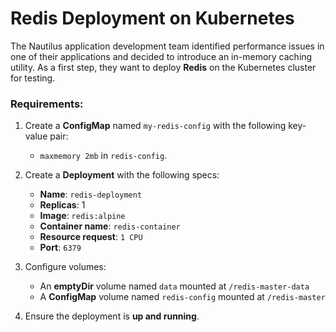 # Redis Deployment on Kubernetes

The Nautilus application development team identified performance issues in one of their applications
and decided to introduce an in-memory caching utility.
As a first step, they want to deploy **Redis** on the Kubernetes cluster for testing.

### Requirements:
1. Create a **ConfigMap** named `my-redis-config` with the following key-value pair:
    - `maxmemory 2mb` in `redis-config`.

2. Create a **Deployment** with the following specs:
    - **Name**: `redis-deployment`
    - **Replicas**: 1
    - **Image**: `redis:alpine`
    - **Container name**: `redis-container`
    - **Resource request**: `1 CPU`
    - **Port**: `6379`

3. Configure volumes:
    - An **emptyDir** volume named `data` mounted at `/redis-master-data`
    - A **ConfigMap** volume named `redis-config` mounted at `/redis-master`

4. Ensure the deployment is **up and running**.
